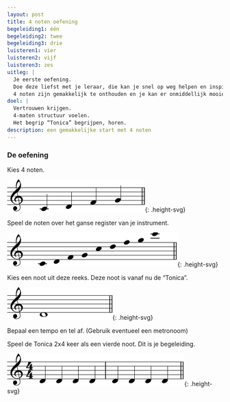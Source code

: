 ```yaml
---
layout: post
title: 4 noten oefening
begeleiding1: één
begeleiding2: twee
begeleiding3: drie
luisteren1: vier
luisteren2: vijf
luisteren3: zes
uitleg: |
  Je eerste oefening.
  Doe deze liefst met je leraar, die kan je snel op weg helpen en inspireren met zijn eigen improvisaties.
  4 noten zijn gemakkelijk te onthouden en je kan er onmiddellijk mooie klanken met maken.
doel: |
  Vertrouwen krijgen.
  4-maten structuur voelen.
  Het begrip “Tonica” begrijpen, horen.
description: een gemakkelijke start met 4 noten
---
```


### De oefening

Kies 4 noten.

![4 noten](/assets/img/01-4n/IB-IM-4-noten-scale.svg "title"){: .height-svg}

Speel de noten over het ganse register van je instrument.

![4 noten](/assets/img/01-4n/IB-IM-4-noten-register.svg "title"){: .height-svg}

Kies een noot uit deze reeks. Deze noot is vanaf nu de “Tonica”.

![4 noten](/assets/img/01-4n/IB-IM-4-noten-noot.svg "title"){: .height-svg}

Bepaal een tempo en tel af. (Gebruik eventueel een metronoom)

Speel de Tonica 2x4 keer als een vierde noot. Dit is je begeleiding.

![4 noten](/assets/img/01-4n/IB-IM-4-noten-baslijn.svg "title"){: .height-svg}

